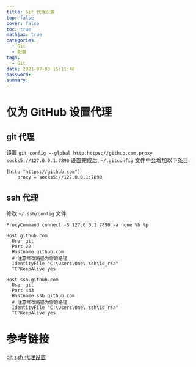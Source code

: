 ```yaml
---
title: Git 代理设置
top: false
cover: false
toc: true
mathjax: true
categories:
  - Git
  - 配置 
tags:
  - Git
date: 2021-07-03 15:11:46
password:
summary:
---
```


# 仅为 GitHub 设置代理

## git 代理

设置 `git config --global http.https://github.com.proxy socks5://127.0.0.1:7890`
设置完成后, `~/.gitconfig` 文件中会增加以下条目:

```
[http "https://github.com"]
    proxy = socks5://127.0.0.1:7890
```

## ssh 代理

修改 `~/.ssh/config` 文件

```shell
ProxyCommand connect -S 127.0.0.1:7890 -a none %h %p

Host github.com
  User git
  Port 22
  Hostname github.com
  # 注意修改路径为你的路径
  IdentityFile "C:\Users\One\.ssh\id_rsa"
  TCPKeepAlive yes

Host ssh.github.com
  User git
  Port 443
  Hostname ssh.github.com
  # 注意修改路径为你的路径
  IdentityFile "C:\Users\One\.ssh\id_rsa"
  TCPKeepAlive yes
```

# 参考链接

[git ssh 代理设置](https://gist.github.com/chenshengzhi/07e5177b1d97587d5ca0acc0487ad677)

